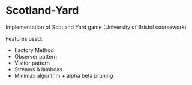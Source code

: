 # Scotland-Yard
Implementation of Scotland Yard game (University of Bristol coursework)

Features used:
- Factory Method
- Observer pattern
- Visitor pattern
- Streams & lambdas
- Minimax algorithm + alpha beta pruning

  
